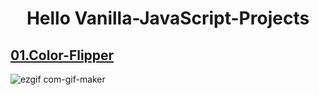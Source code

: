 # <h1 align="center">Hello Vanilla-JavaScript-Projects</h1>
## [01.Color-Flipper](https://github.com/Sabuhi0/Vanilla-JavaScript-Projects/tree/main/01-color-flipper)
![ezgif com-gif-maker](https://user-images.githubusercontent.com/62444892/153483295-52dd88dc-57ee-4ce6-bbae-ae226cd84152.gif)



<!-- ## [02.Counter](https://github.com/Sabuhi0/Vanilla-JavaScript-Projects/tree/main/02-counter)
<img width="100%" src="https://user-images.githubusercontent.com/62444892/153443324-da5aead3-7dba-42ef-bfd8-974059bf39c1.png" alt="cover" align="left" /> -->

